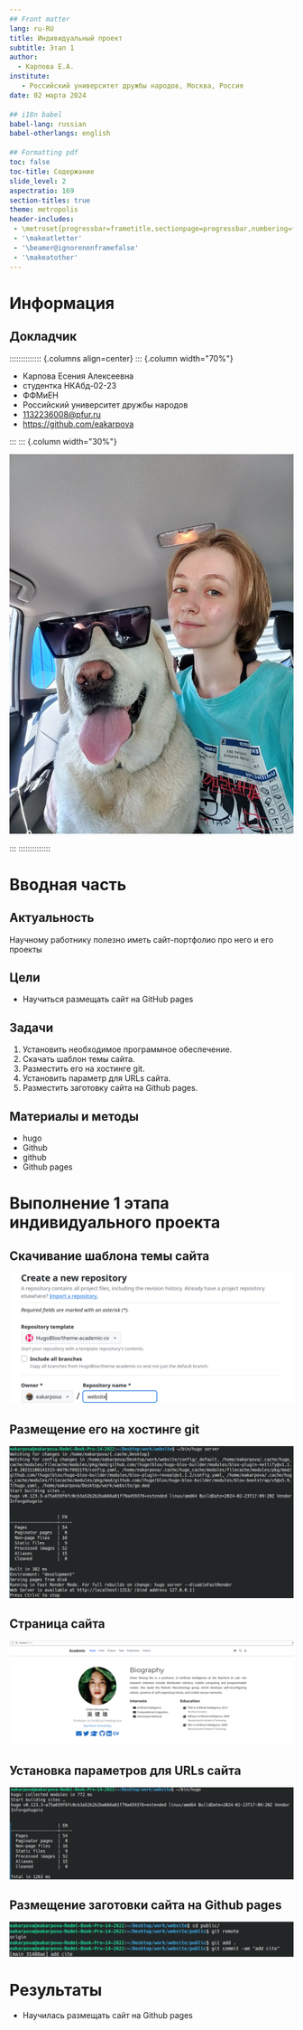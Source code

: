 ```yaml
---
## Front matter
lang: ru-RU
title: Индивидуальный проект
subtitle: Этап 1
author:
  - Карпова Е.А.
institute:
   - Российский университет дружбы народов, Москва, Россия
date: 02 марта 2024

## i18n babel
babel-lang: russian
babel-otherlangs: english

## Formatting pdf
toc: false
toc-title: Содержание
slide_level: 2
aspectratio: 169
section-titles: true
theme: metropolis
header-includes:
 - \metroset{progressbar=frametitle,sectionpage=progressbar,numbering=fraction}
 - '\makeatletter'
 - '\beamer@ignorenonframefalse'
 - '\makeatother'
---
```


# Информация

## Докладчик

:::::::::::::: {.columns align=center}
::: {.column width="70%"}

  * Карпова Есения Алексеевна
  * студентка НКАбд-02-23
  * ФФМиЕН
  * Российский университет дружбы народов
  * [1132236008@pfur.ru](mailto:1132236008@pfur.ru)
  * <https://github.com/eakarpova>

:::
::: {.column width="30%"}

![](./image/me.jpeg)

:::
::::::::::::::

# Вводная часть

## Актуальность

Научному работнику полезно иметь сайт-портфолио про него и его проекты

## Цели

- Научиться размещать сайт на GitHub pages

## Задачи


1. Установить необходимое программное обеспечение.
2. Скачать шаблон темы сайта.
3. Разместить его на хостинге git.
4. Установить параметр для URLs сайта.
5. Разместить заготовку сайта на Github pages.

## Материалы и методы

- hugo
- Github
- github
- Github pages

# Выполнение 1 этапа индивидуального проекта

## Скачивание шаблона темы сайта

![Создание репозитория](./image/1.png)

## Размещение его на хостинге git

![Запуск исполняемого файла](./image/2.png)

## Страница сайта

![Сайт](./image/3.png)

## Установка параметров для URLs сайта

![Запуск исполняемого файла](./image/4.png)

## Размещение заготовки сайта на Github pages

![Размещение заготовки сайта](./image/5.png)

# Результаты

- Научилась размещать сайт на Github pages

